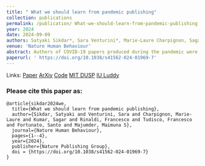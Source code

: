 ```yaml
---
title: " What we should learn from pandemic publishing"
collection: publications
permalink: /publication/ What-we-should-learn-from-pandemic-publishing
year: 2024
date: 2024-09-09
authors: Satyaki Sikdar*, Sara Venturini*, Marie-Laure Charpignon, Sagar Kumar, Francesco Rinaldi, Francesco Tudisco, Santo Fortunato, Maimuna S. Majumder
venue: 'Nature Human Behaviour'
abstract: Authors of COVID-19 papers produced during the pandemic were overwhelmingly not subject matter experts. Such a massive inflow of scholars from different expertise areas is both an asset and a potential problem. Domain-informed scientific collaboration is the key to preparing for future crises.
paperurl: ' https://doi.org/10.1038/s41562-024-01969-7'
---
```


Links: [Paper](https://doi.org/10.1038/s41562-024-01969-7) [ArXiv](https://arxiv.org/abs/2410.01838) [Code](https://osf.io/kc2pn/) [MIT DUSP](https://dusp.mit.edu/news/shaping-better-process-crisis-interventions) [IU Luddy](https://news.luddy.indiana.edu/story.html?story=Luddy-professor-coauthors-paper-on-how-the-Covid19-pandemic-changed-scientific-publishing)


<h3>Please cite this paper as:</h3>

``` 
@article{sikdar2024we,
  title={What we should learn from pandemic publishing},
  author={Sikdar, Satyaki and Venturini, Sara and Charpignon, Marie-Laure and Kumar, Sagar and Rinaldi, Francesco and Tudisco, Francesco and Fortunato, Santo and Majumder, Maimuna S},
  journal={Nature Human Behaviour},
  pages={1--4},
  year={2024},
  publisher={Nature Publishing Group},
  doi = {https://doi.org/10.1038/s41562-024-01969-7}
}
``` 
